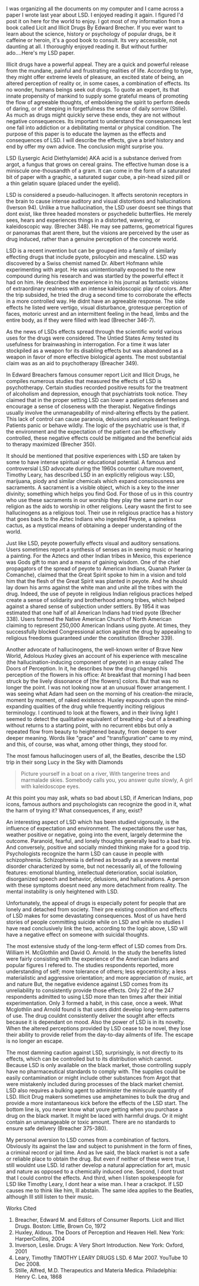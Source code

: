 <!-- {
	"title": "LSD! (Important Info for All You Hippies Out There)",
	"tags": ["college essay"],
	"date": "09-04-2009"
} -->

I was organizing all the documents on my computer and I came across a paper I wrote last year about LSD. I enjoyed reading it again. I figured I'd post it on here for the world to enjoy. I got most of my information from a book called Licit and Illicit Drugs By Edward Brecher. If you ever want to learn about the science, history or psychology of popular drugs, be it caffeine or heroin, it's a good book to consult. Its very accessible, not daunting at all. I thoroughly enjoyed reading it. But without further ado....Here's my LSD paper.

Illicit drugs have a powerful appeal. They are a quick and powerful release from the mundane, painful and frustrating realities of life. According to type, they might offer extreme levels of pleasure, an excited state of being, an altered perception of reality or, in some cases, a combination of effects. Its no wonder, humans beings seek out drugs. To quote an expert, its that innate propensity of mankind to supply some grateful means of promoting the flow of agreeable thoughts, of emboldening the spirit to perform deeds of daring, or of steeping in forgetfulness the sense of daily sorrow (Stille). As much as drugs might quickly serve these ends, they are not without negative consequences. Its important to understand the consequences lest one fall into addiction or a debilitating mental or physical condition. The purpose of this paper is to educate the laymen as the effects and consequences of LSD. I will describe the effects, give a brief history and end by offer my own advice. The conclusion might surprise you.

LSD (Lysergic Acid Diethylamide) AKA acid is a substance derived from argot, a fungus that grows on cereal grains. The effective human dose is a miniscule one-thousandth of a gram. It can come in the form of a saturated bit of paper with a graphic, a saturated sugar cube, a pin-head sized pill or a thin gelatin square (placed under the eyelid).

LSD is considered a pseudo-hallucinogen. It affects serotonin receptors in the brain to cause intense auditory and visual distortions and hallucinations (Iverson 94). Unlike a true hallucination, the LSD user doesnt see things that dont exist, like three headed monsters or psychedelic butterflies. He merely sees, hears and experiences things in a distorted, wavering, or kaleidoscopic way. (Brecher 348). He may see patterns, geometrical figures or panoramas that arent there, but the visions are perceived by the user as drug induced, rather than a genuine perception of the concrete world.

LSD is a recent invention but can be grouped into a family of similarly effecting drugs that include pyote, psilocybin and mescaline. LSD was discovered by a Swiss chemist named Dr. Albert Hofmann while experimenting with argot. He was unintentionally exposed to the new compound during his research and was startled by the powerful effect it had on him. He described the experience in his journal as fantastic visions of extraordinary realness with an intense kaleidoscopic play of colors. After the trip subsided, he tried the drug a second time to corroborate the effects in a more controlled way. He didnt have an agreeable response. The side effects he listed were vertigo, visual disturbance, grotesque perception of faces, motoric unrest and an intermittent feeling in the head, limbs and the entire body, as if they were filled with lead (Breecher 346-7).

As the news of LSDs effects spread through the scientific world various uses for the drugs were considered. The Untied States Army tested its usefulness for brainwashing in interrogation. For a time it was later stockpiled as a weapon for its disabling effects but was abandoned as a weapon in favor of more effective biological agents. The most substantial claim was as an aid to psychotherapy (Breacher 349).

In Edward Breachers famous consumer report Licit and Illicit Drugs, he compiles numerous studies that measured the effects of LSD is psychotherapy. Certain studies recorded positive results for the treatment of alcoholism and depression, enough that psychiatrists took notice. They claimed that in the proper setting LSD can lower a patiences defenses and encourage a sense of closeness with the therapist. Negative findings usually involve the unmanageability of mind-altering effects by the patient. This lack of control can cause paranoia, delusions and unpleasant feelings. Patients panic or behave wildly. The logic of the psychiatric use is that, if the environment and the expectation of the patient can be effectively controlled, these negative effects could be mitigated and the beneficial aids to therapy maximized (Brecher 350).

It should be mentioned that positive experiences with LSD are taken by some to have intense spiritual or educational potential. A famous and controversial LSD advocate during the 1960s counter culture movement, Timothy Leary, has described LSD in an explicitly religious way: LSD, marijuana, piody and similar chemicals which expand consciousness are sacraments. A sacrament is a visible object, which is a key to the inner divinity; something which helps you find God. For those of us in this country who use these sacraments in our worship they play the same part in our religion as the aids to worship in other religions. Leary wasnt the first to see hallucinogens as a religious tool. Their use in religious practice has a history that goes back to the Aztec Indians who ingested Peyote, a spineless cactus, as a mystical means of obtaining a deeper understanding of the world.

Just like LSD, peyote powerfully effects visual and auditory sensations. Users sometimes report a synthesis of senses as in seeing music or hearing a painting. For the Aztecs and other Indian tribes in Mexico, this experience was Gods gift to man and a means of gaining wisdom. One of the chief propagators of the spread of peyote to American Indians, Quanah Parker (a Comanche), claimed that the Great Spirit spoke to him in a vision and told him that the flesh of the Great Spirit was planted in peyote. And he should lay down his arms against the white man and unite all the tribes with the drug. Indeed, the use of peyote in religious Indian religious practices helped create a sense of solidarity and brotherhood among tribes, which helped against a shared sense of subjection under settlers. By 1954 it was estimated that one half of all American Indians had tried pyote (Brecher 338). Users formed the Native American Church of North American claiming to represent 250,000 American Indians using pyote. At times, they successfully blocked Congressional action against the drug by appealing to religious freedoms guaranteed under the constitution (Brecher 339).

Another advocate of hallucinogens, the well-known writer of Brave New World, Adolous Huxley gives an account of his experience with mescaline (the hallucination-inducing component of peyote) in an essay called The Doors of Perception. In it, he describes how the drug changed his perception of the flowers in his office: At breakfast that morning I had been struck by the lively dissonance of [the flowers] colors. But that was no longer the point. I was not looking now at an unusual flower arrangement. I was seeing what Adam had seen on the morning of his creation-the miracle, moment by moment, of naked existence. Huxley expounds upon the mind-expanding qualities of the drug while frequently inciting religious terminology. I continued to look at the flowers, and in their living light I seemed to detect the qualitative equivalent of breathing -but of a breathing without returns to a starting point, with no recurrent ebbs but only a repeated flow from beauty to heightened beauty, from deeper to ever deeper meaning. Words like "grace" and "transfiguration" came to my mind, and this, of course, was what, among other things, they stood for.

The most famous hallucinogen users of all, the Beatles, describe the LSD trip in their song Lucy in the Sky with Diamonds

> Picture yourself in a boat on a river,
> With tangerine trees and marmalade skies.
> Somebody calls you, you answer quite slowly,
> A girl with kaleidoscope eyes.

At this point you may ask, whats so bad about LSD, if American Indians, pop icons, famous authors and psychologists can recognize the good in it, what the harm of trying it? What consequences, if any, exist?

An interesting aspect of LSD which has been studied vigorously, is the influence of expectation and environment. The expectations the user has, weather positive or negative, going into the event, largely determine the outcome. Paranoid, fearful, and lonely thoughts generally lead to a bad trip. And conversely, positive and socially minded thinking make for a good trip. Psychologists recognize the harm LSD can cause in people with schizophrenia. Schizophrenia is defined as broadly as a severe mental disorder characterized by some, but not necessarily all, of the following features: emotional blunting, intellectual deterioration, social isolation, disorganized speech and behavior, delusions, and hallucinations. A person with these symptoms doesnt need any more detachment from reality. The mental instability is only heightened with LSD.

Unfortunately, the appeal of drugs is especially potent for people that are lonely and detached from society. Their pre existing condition and effects of LSD makes for some devastating consequences. Most of us have herd stories of people committing suicide while on LSD and while no studies I have read conclusively link the two, according to the logic above, LSD will have a negative effect on someone with suicidal thoughts.

The most extensive study of the long-term effect of LSD comes from Drs. William H. McGlothlin and David O. Arnold. In the study the benefits listed were fairly consisting with the experience of the American Indians and popular figures I refered to. The studies respondents reported, more understanding of self; more tolerance of others; less egocentricity; a less materialistic and aggressive orientation; and more appreciation of music, art and nature But, the negative evidence against LSD comes from its unreliability to consistently provide those effects. Only 22 of the 247 respondents admitted to using LSD more than ten times after their initial experimentation. Only 3 formed a habit, in this case, once a week. What Mcglothlin and Arnold found is that users didnt develop long-term patterns of use. The drug couldnt consistently deliver the sought after effects because it is dependant on mood. Also the power of LSD is in its novelty. When the altered perceptions provided by LSD cease to be novel, they lose their ability to provide relief from the day-to-day ailments of life. The escape is no longer an escape.

The most damning caution against LSD, surprisingly, is not directly to its effects, which can be controlled but to its distribution which cannot. Because LSD is only available on the black market, those controlling supply have no pharmaceutical standards to comply with. The supplies could be easily contamination or might include other substances from Argot that were mistakenly included during processes of the black market chemist. LSD also requires a bulking agent to administer the miniscule quantity of LSD. Illicit Drug makers sometimes use amphetamines to bulk the drug and provide a more instantaneous kick before the effects of the LSD start. The bottom line is, you never know what youre getting when you purchase a drug on the black market. It might be laced with harmful drugs. Or it might contain an unmanageable or toxic amount. There are no standards to ensure safe delivery (Breacher 375-380).

My personal aversion to LSD comes from a combination of factors. Obviously its against the law and subject to punishment in the form of fines, a criminal record or jail time. And as Ive said, the black market is not a safe or reliable place to obtain the drug. But even if neither of these were true, I still wouldnt use LSD. Id rather develop a natural appreciation for art, music and nature as opposed to a chemically induced one. Second, I dont trust that I could control the effects. And third, when I listen spokespeople for LSD like Timothy Leary, I dont hear a wise man. I hear a crackpot. If LSD causes me to think like him, Ill abstain. The same idea applies to the Beatles, although Ill still listen to their music.

Works Cited
1. Breacher, Edward M. and Editors of Consumer Reports. Licit and Illict Drugs. Boston: Little, Brown  Co, 1972
2. Huxley, Aldous. The Doors of Perception and Heaven  Hell. New York: HarperCollins, 2004
3. Inverson, Leslie. Drugs: A Very Short Introduction. New York: Oxford, 2001
4. Leary, Timothy TIMOTHY LEARY DRUGS  LSD. 6 Mar 2007. YouTube 10 Dec 2008.
5. Stille, Alfred, M.D. Therapeutics and Materia Medica. Philadelphia: Henry C. Lea, 1868